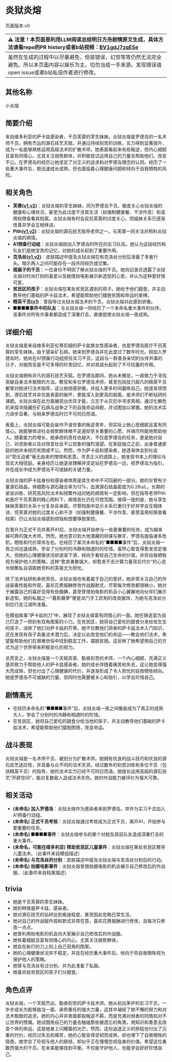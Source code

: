 # 炎狱炎熔
页面版本:v0
 

| :warning: 注意！本页面是利用LLM阅读总结明日方舟剧情原文生成，具体方法请看repo的PR history或者b站视频：[BV1gdJ7zqESe](https://www.bilibili.com/video/BV1gdJ7zqESe/)         |
|:----------------------------|
| 虽然在生成的过程中以尽量避免，但是错误，幻觉等等仍然无法完全避免。所以本页面内容以娱乐为主，切勿当成一手来源。发现错误请open issue或者b站私信作者进行修改。|



## 其他名称
小炎熔
## 简要介绍
来自维多利亚的萨卡兹感染者，干员芙蓉的孪生妹妹。炎狱炎熔是罗德岛的一名术师干员，拥有杰出的源石技艺天赋，并通过持续刻苦的训练，实力得到显著提升，成为一名能够熟练运用高超法术的扩散术师。她表面看起来有些叛逆，但内心细腻且富有同情心，尤其关注弱势群体，并积极尝试运用自己的力量去帮助他们，改变不公。在罗德岛的经历让她坚定了对正义的追求和对罗德岛理念的认同。经历了一些重大事件后，她迅速成长成熟，但也面临着心理健康问题和倾向于自我牺牲的风险。
## 相关角色
-   **芙蓉([v1](char_120_hibisc.md),[v2](../char_v3/char_120_hibisc.md))**：炎狱炎熔的孪生妹妹，同为罗德岛干员。极度关心炎狱炎熔的健康和心理状况，甚至为此过度干涉其生活（如强制健康餐、干涉作息）和滥用权限查看其档案。炎狱炎熔有时会反抗芙蓉的过度关心，但姐妹关系已逐渐改善并学会互相体谅。
-   **Pith([v1](char_612_accast.md),[v2](../char_v3/char_612_accast.md))**：炎狱炎熔的源石技艺指导老师之一。与芙蓉一同关注并照料炎狱炎熔的病情。
-   **A1预备行动组**：炎狱炎熔刚加入罗德岛时所在的实习队伍。她认为这段经历和队友们是她宝贵的记忆，对她的成长起到了重要作用。
-   **克洛丝([v1](char_124_kroos.md),[v2](../char_v3/char_124_kroos.md))**：皮肤描述中提及炎狱炎熔在和克洛丝分别后准备了多套行头。暗示两人之间可能存在一段共同经历或交集。
-   **摇扇子的干员**：一位身份不明但了解炎狱炎熔的干员。她向记录员透露了炎狱炎熔对时尚打扮的喜爱以及她借拍电影展示新造型的心思，并认为这种爱好很可爱。
-   **贫民区的孩子**：炎狱炎熔在某处贫民区遇到的孩子。她给予他们甜食，并主动教导他们基础的萨卡兹法术，希望能帮助他们摆脱贫困和命运的束缚。
-   **精英干员([v1](extended_char_jing_ying_gan_yuan.md))**：曾指导过炎狱炎熔法术的干员，炎狱炎熔对此感到骄傲。
-   **■■■■事件中的队友**：与炎狱炎熔一同经历了一个未命名重大事件的伙伴。该事件对所有共事者都造成了深重打击，直接促使炎狱炎熔一夜成熟。
## 详细介绍
炎狱炎熔是来自维多利亚伦蒂尼姆的萨卡兹族女性感染者，也是罗德岛医疗干员芙蓉的孪生妹妹。由于感染矿石病，她来到罗德岛并在此度过了数年时光。刚加入罗德岛时，她尚在A1预备行动组担任实习干员，这段与一群善良亲切的伙伴共事的日子，对她而言是不可多得的珍贵回忆，并对其成长起到了不可估量的作用。

炎狱炎熔拥有非凡的源石技艺天赋。在罗德岛期间，她从未懈怠，一直致力于寻找突破自身法术极限的方法。教官和多位罗德岛术师，甚至包括技力超凡的精英干员都曾对她进行法术指导，这让她倍感骄傲，并投入更多时间磨练自己。她逐渐领悟到，源石技艺并非仅是表面的破坏，更能深入到更高的层面，是术师们不断钻研的课题。炎狱炎熔在此方面展现出优异才能，立志于从灾厄中寻求真相，通过化解危机来探寻隐藏在矿石病与战争之下的自我命运母题，并试图加以掌握。她的法术实力进步显著，与刚来罗德岛时已不可同日而语。

表面上，炎狱炎熔可能会装作不谙世事的叛逆青年，但实际上她心思细腻且富有同情心。她能够体谅社会弱势群体微不足道却至关重要的心愿，并竭尽所能地帮助他人。随着能力的增长，她承担的责任也越大，不仅是罗德岛的任务，更是她对自己、对求助者以及对改变社会不公现象的强烈渴望。在家庭独立之前，出身普通家庭的她并未经历贫困或不公。然而，作为萨卡兹和感染者，她逐渐体会到社会对“受压迫者”毫无由来的憎恨和恶意。寻求正义的道路上，她发现书本上的理论与现实大相径庭。亲身经历让她逐渐理解并坚定站在罗德岛一边，视罗德岛为指引，并在成长中成为罗德岛不可或缺的关键力量。

炎狱炎熔的萨卡兹身份和感染者体质是其生命中不可回避的一部分。她的左臂有少量源石结晶，体细胞与源石融合率为12%，血液源石结晶密度为0.28u/L。长期的紧张训练、研究高风险法术和频繁作战对她的病情有一定影响，但在指导老师Pith和医疗干员芙蓉的精心照料下，病情恶化仍在可控范围。值得一提的是，她与孪生妹妹芙蓉的关系十分复杂且亲密。尽管档案中显示关系已重归于好并学会互相体谅，但芙蓉对她的过度关心和干涉（如强制健康餐、干涉作息、甚至滥用权限查看档案）仍让炎狱炎熔感到烦恼和想要挣脱掌控。

在晋升为正式干员并离开A1后，炎狱炎熔开始参与一些更重要的任务，成为越来越可靠的强大术师。然而，她也意识到大地潜藏的阴谋与獠牙，罗德岛面临诸多危机，牺牲和代价常伴左右。在经历了某次未命名的“■■■■事件”后，炎狱炎熔一夜之间迅速成熟，学会了分别时的冷静和相遇时的珍惜。虽然心智变得愈发坚定强大，但她的心理健康状况却逐渐下滑，倾向于看轻自己生命的价值，并将自我牺牲视为保护他人的策略。这种“愈发勇敢强大，却愈发不去计算力量背后代价”的心态令频繁私自调取她资料的芙蓉尤为担忧。

除了法术钻研和承担责任，炎狱炎熔也有着属于自己的爱好。她非常关注自己的作战装备性能和外观，喜欢花费报酬修改作战服款式，尽管每次修改都很微小。她对于展露自己的喜好显得有些腼腆，甚至曾借拍电影的机会小心翼翼地向伙伴们展示新造型。她的私服之一“暮影藤萝”便是龙门手工匠制的改良服饰，为她与克洛丝分别后行走江湖所准备。

在模组故事“萨卡兹的刀”中，展现了炎狱炎熔富有同情心的一面。她在铸造室为自己打造了一把刻有双角图案的小刀。在贫民区，她将自己爱吃的甜食分发给怯生生的孩子，消除了他们对萨卡兹的芥蒂。她不仅教他们简单的萨卡兹法术入门知识，还在发现有孩子具备法术潜力后，决定以此改变他们的命运——教会他们法术，希望能帮助他们在艰难世俗中找到稳定工作，摆脱贫困。这反映了她希望用自己的方式为这个世界带来积极变化的努力。

总而言之，炎狱炎熔是一个天赋异禀、勤奋刻苦的术师，一个内心细腻、充满正义感并致力于帮助他人的萨卡兹感染者。她的成长伴随着痛苦和失去，这让她变得强大而成熟，但也付出了心理健康的代价，并逐渐形成了令人担忧的自我牺牲倾向。她是罗德岛不可或缺的力量，但同时也需要被关心和指引，以学会珍惜自己。
## 剧情高光
*   在经历未命名的“■■■■事件”后，炎狱炎熔一夜之间像是成为了真正的成熟大人，学会了分别时的冷静和相遇时的珍惜。
*   在贫民区，她将自己爱吃的甜食分给当地的孩子，并主动教导他们基础的萨卡兹法术，希望能帮助他们摆脱困境，改变命运。
## 战斗表现
炎狱炎熔是一名术师干员，被划分为扩散术师。她拥有优良的战斗技巧和优良的源石技艺适应性，并具备与众不同的法术天资。经过数年的刻苦训练和多位干员（包括精英干员）的指导，她的法术实力已经不可同日而语。她擅长运用高超的源石技艺“开辟空间”，能对复数敌人造成法术杀伤。她的作战能力被评价为强大可靠。
## 相关活动
-   **(未命名) 加入罗德岛**：炎狱炎熔作为感染者来到罗德岛，并作为实习干员加入A1预备行动组。
-   **(未命名) 正式干员考核**：炎狱炎熔通过考核成为正式干员，离开A1，开始参与更重要的任务。
-   **(未命名) ■■■■事件**：炎狱炎熔参与的某个对她及其前队友造成深重打击的重大事件。
-   **(未命名，可能在维多利亚) 帮助贫民区儿童事件**：炎狱炎熔在某处贫民区教导儿童法术。（此事件来自模组描述）
-   **(未命名) 与克洛丝的分别**：皮肤描述中提及炎狱炎熔与克洛丝分别后的行动。
-   **(未命名) 拍摄电影事件**：炎狱炎熔曾借拍摄电影的机会展示自己修改后的作战服。（此事件来自档案描述）
## trivia
*   她是干员芙蓉的孪生妹妹。
*   她的种族是萨卡兹，感染者。
*   她对源石技艺的钻研达到痴迷程度，甚至因此忽略日常生活。
*   她对自己的作战服外观和款式非常在意，喜欢花费报酬进行修改，且每次只修改一点点。
*   她曾利用拍电影的机会向大家展示自己修改后的作战服。
*   她有着细腻且富有同情心的内心，尤其关注弱势群体。
*   她会在新打的刀上刻上自己双角的图案。
*   她的心理健康状况并不稳定，并且在经历重大事件后，倾向于将自我牺牲视为保护他人的策略。
*   她曾与克洛丝有过分别，并为此准备了私服。
*   她喜欢给贫民区的孩子们分甜食。
## 角色点评
炎狱炎熔，一个天赋杰出、勤奋刻苦的萨卡兹术师。她从初出茅庐的实习干员，一步步成长为能够独当一面、承担重任的强大力量，这其中凝结了她不懈的努力和对法术极致的追求。她的内心并非表面那般叛逆不羁，而是充满对弱者的同情和对不公世界的愤慨。她试图用自己的力量去触碰那些被遗忘的角落，用知识和善意去改变个体的命运，这是她身上闪耀着的光芒。然而，这份追逐正义的旅程也付出了沉重的代价。经历过失去和痛苦，她的心智变得坚韧而成熟，却也埋下了自我牺牲的隐患。她学会了珍视与他人的联结，却似乎正在慢慢忽视自身的价值。希望这位勇敢而强大的干员，在未来能够找到平衡，不仅能守护他人，也能学会好好珍惜自己。